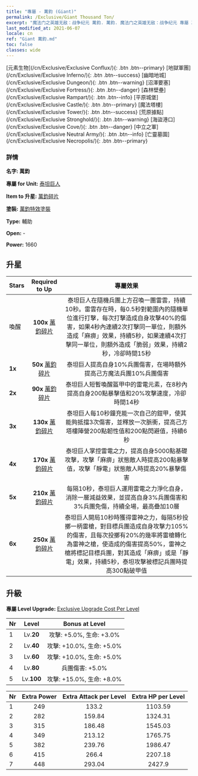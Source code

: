 ```yaml
---
title: "專屬 - 萬鈞 (Giant)"
permalink: /Exclusive/Giant Thousand Ton/
excerpt: "魔法门之英雄无敌：战争纪元 萬鈞. 萬鈞. 魔法门之英雄无敌：战争纪元 專屬 萬鈞. 泰坦巨人 專屬."
last_modified_at: 2021-06-07
locale: cn
ref: "Giant 萬鈞.md"
toc: false
classes: wide
---
```

 [元素生物](/cn/Exclusive/Exclusive Conflux/){: .btn .btn--primary} [地獄軍團](/cn/Exclusive/Exclusive Inferno/){: .btn .btn--success} [幽暗地城](/cn/Exclusive/Exclusive Dungeon/){: .btn .btn--warning} [沼澤要塞](/cn/Exclusive/Exclusive Fortress/){: .btn .btn--danger} [森林壁壘](/cn/Exclusive/Exclusive Rampart/){: .btn .btn--info} [平原城堡](/cn/Exclusive/Exclusive Castle/){: .btn .btn--primary} [魔法塔樓](/cn/Exclusive/Exclusive Tower/){: .btn .btn--success} [荒原據點](/cn/Exclusive/Exclusive Stronghold/){: .btn .btn--warning} [海盜港口](/cn/Exclusive/Exclusive Cove/){: .btn .btn--danger} [中立之軍](/cn/Exclusive/Exclusive Neutral Army/){: .btn .btn--info} [亡靈墓園](/cn/Exclusive/Exclusive Necropolis/){: .btn .btn--primary} 

### 詳情
 **名字: 萬鈞** 

 **專屬 for Unit:** [泰坦巨人](/cn/units/Giant/) 

 **Item to 升星:** [萬鈞碎片](/cn/Items/con_988/)

 **塗裝:** [萬鈞特效塗裝](/cn/Items/con_656/)

 **Type:** 輔助

 **Open:** -

 **Power:** 1660

## 升星

  |     Stars    |  Required to Up | 專屬效果 |
  |:-------------|:---------------:|:---------------:|
  |  喚醒  | **100x** [萬鈞碎片](/cn/Items/con_988/) | 泰坦巨人在隨機兵團上方召喚一團雷雲，持續10秒。雷雲存在時，每0.5秒對範圍內的隨機單位進行打擊，每次打擊造成自身攻擊40%的傷害，如果4秒內連續2次打擊同一單位，則額外造成「麻痹」效果，持續5秒，如果連續4次打擊同一單位，則額外造成「脆弱」效果，持續2秒，冷卻時間15秒 |
  | **1x** <i class="fas fa-star"/> | **50x** [萬鈞碎片](/cn/Items/con_988/) | 泰坦巨人提高自身10%兵團傷害，在場時額外提高己方魔法兵團10%兵團傷害 |
  | **2x** <i class="fas fa-star"/> | **90x** [萬鈞碎片](/cn/Items/con_988/) | 泰坦巨人短暫喚醒盔甲中的雷電元素，在8秒內提高自身200點暴擊值和20%攻擊速度，冷卻時間14秒 |
  | **3x** <i class="fas fa-star"/> | **130x** [萬鈞碎片](/cn/Items/con_988/) | 泰坦巨人每10秒鐘充能一次自己的鎧甲，使其能夠抵擋3次傷害，並釋放一次脈衝，提高己方塔樓陣營200點韌性值和200點閃避值，持續6秒 |
  | **4x** <i class="fas fa-star"/> | **170x** [萬鈞碎片](/cn/Items/con_988/) | 泰坦巨人掌控雷電之力，提高自身5000點基礎攻擊，攻擊「麻痹」狀態敵人時提高200點暴擊值，攻擊「靜電」狀態敵人時提高20%暴擊傷害 |
  | **5x** <i class="fas fa-star"/> | **210x** [萬鈞碎片](/cn/Items/con_988/) | 每隔10秒，泰坦巨人運用雷電之力淨化自身，消除一層減益效果，並提高自身3%兵團傷害和3%兵團免傷，持續全場，最高疊加10層 |
  | **6x** <i class="fas fa-star"/> | **250x** [萬鈞碎片](/cn/Items/con_988/) | 泰坦巨人開局10秒時獲得雷神之力，每隔5秒投擲一柄雷槍，對目標兵團造成自身攻擊力105%的傷害，且每次投擲有20%的幾率將雷槍轉化為雷神之槍，使造成的傷害提高50%，雷神之槍將標記目標兵團，對其造成「麻痹」或是「靜電」效果，持續5秒，泰坦攻擊被標記兵團時提高300點破甲值 |


## 升級
 **專屬 Level Upgrade:** [Exclusive Upgrade Cost Per Level](/Exclusive/ExclusiveUpgradeCostPerLevel/)

  |  Nr  |   Level  | Bonus at Level |
  |:-----|:--------:|:--------------:|
  | 1 | Lv.**20** | 攻擊: +5.0%, 生命: +3.0% |
  | 2 | Lv.**40** | 攻擊: +10.0%, 生命: +5.0% |
  | 3 | Lv.**60** | 攻擊: +10.0%, 生命: +5.0% |
  | 4 | Lv.**80** | 兵團傷害: +5.0% |
  | 5 | Lv.**100** | 攻擊: +15.0%, 生命: +8.0% |


  |  Nr  |  Extra Power | Extra Attack per Level | Extra HP per Level |
  |:-----|:--------:|:--------:|:--------:|
  | 1 | 249 | 133.2 | 1103.59 |
  | 2 | 282 | 159.84 | 1324.31 |
  | 3 | 315 | 186.48 | 1545.03 |
  | 4 | 349 | 213.12 | 1765.75 |
  | 5 | 382 | 239.76 | 1986.47 |
  | 6 | 415 | 266.4 | 2207.18 |
  | 7 | 448 | 293.04 | 2427.9 |



